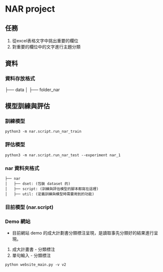 # NAR project
## 任務
1. 從excel表格文字中挑出重要的欄位
2. 對重要的欄位中的文字進行主題分類
## 資料
### 資料存放格式
├── data
│   ├── folder_nar
## 模型訓練與評估
### 訓練模型
```
python3 -m nar.script.run_nar_train
```
### 評估模型
```
python3 -m nar.script.run_nar_test --experiment nar_1
```
### nar 資料夾格式
```
├── nar
│   ├── dset: (包裝 dataset 的)
│   ├── script: (訓練與評估模型的腳本都寫在這裡)
│   ├── util: (定義訓練與模型時需要用到的功能)
```
### 目前模型 (nar.script)
### Demo 網站
- 目前網站 demo 的成大計劃書分類標注呈現，是讀取事先分類好的結果進行呈現。
1. 成大計畫書 - 分類標注
2. 單句輸入 - 分類標注
```
python website_main.py -v v2
```

